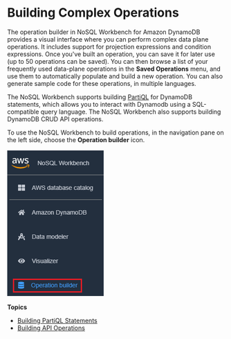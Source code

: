 # Building Complex Operations<a name="workbench.querybuilder.operationbuilder"></a>

The operation builder in NoSQL Workbench for Amazon DynamoDB provides a visual interface where you can perform complex data plane operations\. It includes support for projection expressions and condition expressions\. Once you've built an operation, you can save it for later use \(up to 50 operations can be saved\)\. You can then browse a list of your frequently used data\-plane operations in the **Saved Operations** menu, and use them to automatically populate and build a new operation\. You can also generate sample code for these operations, in multiple languages\.

The NoSQL Workbench supports building [PartiQL](https://docs.aws.amazon.com/amazondynamodb/latest/developerguide/ql-reference.html) for DynamoDB statements, which allows you to interact with Dynamodb using a SQL\-compatible query language\. The NoSQL Workbench also supports building DynamoDB CRUD API operations\.

To use the NoSQL Workbench to build operations, in the navigation pane on the left side, choose the **Operation builder** icon\.

![\[Console screenshot showing the operation builder icon.\]](./images/QueryBuilderChoose.png)

**Topics**
+ [Building PartiQL Statements](workbench.querybuilder.partiql.md)
+ [Building API Operations](workbench.querybuilder.operationbuilder.api.md)